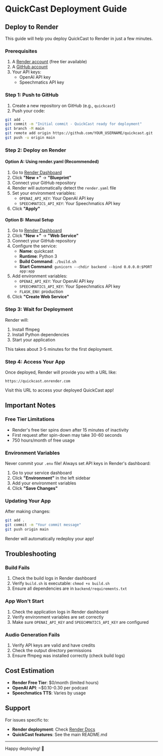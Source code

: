 # QuickCast Deployment Guide

## Deploy to Render

This guide will help you deploy QuickCast to Render in just a few minutes.

### Prerequisites

1. A [Render account](https://render.com) (free tier available)
2. A [GitHub account](https://github.com)
3. Your API keys:
   - OpenAI API key
   - Speechmatics API key

### Step 1: Push to GitHub

1. Create a new repository on GitHub (e.g., `quickcast`)
2. Push your code:

```bash
git add .
git commit -m "Initial commit - QuickCast ready for deployment"
git branch -M main
git remote add origin https://github.com/YOUR_USERNAME/quickcast.git
git push -u origin main
```

### Step 2: Deploy on Render

#### Option A: Using render.yaml (Recommended)

1. Go to [Render Dashboard](https://dashboard.render.com)
2. Click **"New +"** → **"Blueprint"**
3. Connect your GitHub repository
4. Render will automatically detect the `render.yaml` file
5. Set your environment variables:
   - `OPENAI_API_KEY`: Your OpenAI API key
   - `SPEECHMATICS_API_KEY`: Your Speechmatics API key
6. Click **"Apply"**

#### Option B: Manual Setup

1. Go to [Render Dashboard](https://dashboard.render.com)
2. Click **"New +"** → **"Web Service"**
3. Connect your GitHub repository
4. Configure the service:
   - **Name**: quickcast
   - **Runtime**: Python 3
   - **Build Command**: `./build.sh`
   - **Start Command**: `gunicorn --chdir backend --bind 0.0.0.0:$PORT app:app`
5. Add environment variables:
   - `OPENAI_API_KEY`: Your OpenAI API key
   - `SPEECHMATICS_API_KEY`: Your Speechmatics API key
   - `FLASK_ENV`: production
6. Click **"Create Web Service"**

### Step 3: Wait for Deployment

Render will:
1. Install ffmpeg
2. Install Python dependencies
3. Start your application

This takes about 3-5 minutes for the first deployment.

### Step 4: Access Your App

Once deployed, Render will provide you with a URL like:
```
https://quickcast.onrender.com
```

Visit this URL to access your deployed QuickCast app!

## Important Notes

### Free Tier Limitations

- Render's free tier spins down after 15 minutes of inactivity
- First request after spin-down may take 30-60 seconds
- 750 hours/month of free usage

### Environment Variables

Never commit your `.env` file! Always set API keys in Render's dashboard:
1. Go to your service dashboard
2. Click **"Environment"** in the left sidebar
3. Add your environment variables
4. Click **"Save Changes"**

### Updating Your App

After making changes:

```bash
git add .
git commit -m "Your commit message"
git push origin main
```

Render will automatically redeploy your app!

## Troubleshooting

### Build Fails

1. Check the build logs in Render dashboard
2. Verify `build.sh` is executable: `chmod +x build.sh`
3. Ensure all dependencies are in `backend/requirements.txt`

### App Won't Start

1. Check the application logs in Render dashboard
2. Verify environment variables are set correctly
3. Make sure `OPENAI_API_KEY` and `SPEECHMATICS_API_KEY` are configured

### Audio Generation Fails

1. Verify API keys are valid and have credits
2. Check the output directory permissions
3. Ensure ffmpeg was installed correctly (check build logs)

## Cost Estimation

- **Render Free Tier**: $0/month (limited hours)
- **OpenAI API**: ~$0.10-0.30 per podcast
- **Speechmatics TTS**: Varies by usage

## Support

For issues specific to:
- **Render deployment**: Check [Render Docs](https://render.com/docs)
- **QuickCast features**: See the main README.md

---

Happy deploying! 🚀
